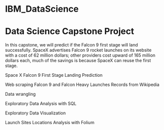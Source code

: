 # IBM_DataScience

# Data Science Capstone Project

In this capstone, we will predict if the Falcon 9 first stage will land successfully. SpaceX advertises Falcon 9 rocket launches on its website with a cost of 62 million dollars; other providers cost upward of 165 million dollars each, much of the savings is because SpaceX can reuse the first stage.

Space X Falcon 9 First Stage Landing Prediction

Web scraping Falcon 9 and Falcon Heavy Launches Records from Wikipedia

Data wrangling

Exploratory Data Analysis with SQL

Exploratory Data Visualization

Launch Sites Locations Analysis with Folium
